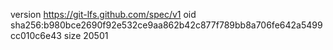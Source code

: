 version https://git-lfs.github.com/spec/v1
oid sha256:b980bce2690f92e532ce9aa862b42c877f789bb8a706fe642a5499cc010c6e43
size 20501
